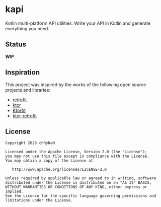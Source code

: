 # kapi

Kotlin multi-platform API utilities. Write your API in Kotlin and generate everything you need.

## Status

**WIP**

## Inspiration

This project was inspired by the works of the following open source projects and libraries:

* [retrofit](https://github.com/square/retrofit)
* [ktor](https://github.com/ktorio/ktor)
* [Ktorfit](https://github.com/Foso/Ktorfit)
* [ktor-retrofit](https://github.com/bnorm/ktor-retrofit)

## License

```
Copyright 2023 chRyNaN

Licensed under the Apache License, Version 2.0 (the "License");
you may not use this file except in compliance with the License.
You may obtain a copy of the License at

   http://www.apache.org/licenses/LICENSE-2.0

Unless required by applicable law or agreed to in writing, software
distributed under the License is distributed on an "AS IS" BASIS,
WITHOUT WARRANTIES OR CONDITIONS OF ANY KIND, either express or implied.
See the License for the specific language governing permissions and
limitations under the License.
```
